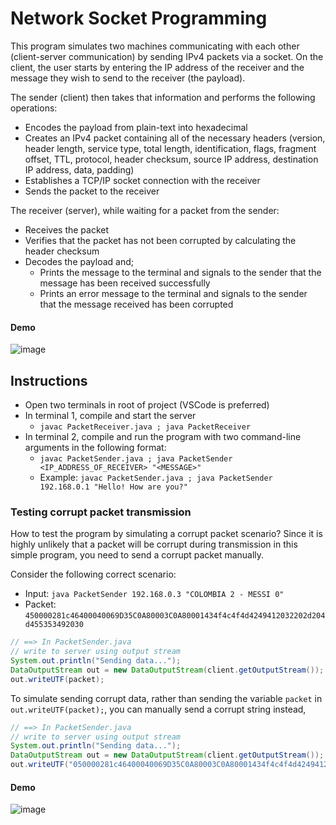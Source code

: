 # Network Socket Programming

This program simulates two machines communicating with each other (client-server communication) by sending IPv4 packets via a socket. On the client, the user starts by entering the IP address of the receiver and the message they wish to send to the receiver (the payload). 

The sender (client) then takes that information and performs the following operations:
- Encodes the payload from plain-text into hexadecimal
- Creates an IPv4 packet containing all of the necessary headers (version, header length, service type, total length, identification, flags, fragment offset, TTL, protocol, header checksum, source IP address, destination IP address, data, padding)
- Establishes a TCP/IP socket connection with the receiver
- Sends the packet to the receiver

The receiver (server), while waiting for a packet from the sender:
- Receives the packet
- Verifies that the packet has not been corrupted by calculating the header checksum
- Decodes the payload and;
    - Prints the message to the terminal and signals to the sender that the message has been received successfully
    - Prints an error message to the terminal and signals to the sender that the message received has been corrupted

#### Demo

![image](https://github.com/kienmarkdo/Socket_Programming/assets/67518620/4c861bbf-af6b-4b01-a9cf-ab5411b424eb)


## Instructions
- Open two terminals in root of project (VSCode is preferred)
- In terminal 1, compile and start the server
    - `javac PacketReceiver.java ; java PacketReceiver`
- In terminal 2, compile and run the program with two command-line arguments in the following format:
    - `javac PacketSender.java ; java PacketSender <IP_ADDRESS_OF_RECEIVER> "<MESSAGE>"`
    - Example: `javac PacketSender.java ; java PacketSender 192.168.0.1 "Hello! How are you?"`

### Testing corrupt packet transmission
How to test the program by simulating a corrupt packet scenario? Since it is highly unlikely that a packet will be corrupt during transmission in this simple program, you need to send a corrupt packet manually.

Consider the following correct scenario:
 - Input: `java PacketSender 192.168.0.3 "COLOMBIA 2 - MESSI 0"`
 - Packet: `450000281c46400040069D35C0A80003C0A80001434f4c4f4d4249412032202d204d455353492030`
```java
// ==> In PacketSender.java
// write to server using output stream
System.out.println("Sending data...");
DataOutputStream out = new DataOutputStream(client.getOutputStream());
out.writeUTF(packet);
```
To simulate sending corrupt data, rather than sending the variable `packet` in `out.writeUTF(packet);`, you can manually send a corrupt string instead, 
```java
// ==> In PacketSender.java
// write to server using output stream
System.out.println("Sending data...");
DataOutputStream out = new DataOutputStream(client.getOutputStream());
out.writeUTF("050000281c46400040069D35C0A80003C0A80001434f4c4f4d4249412032202d204d455353492030"); // notice that the first digit is changed from "4" to "0"
```
#### Demo

![image](https://github.com/kienmarkdo/Socket_Programming/assets/67518620/34a3c4fd-0be0-440e-a5a5-2833c2357196)




